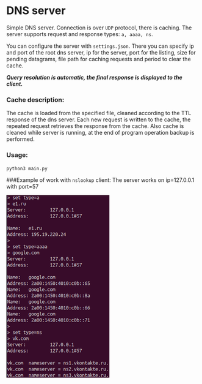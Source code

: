 # DNS server
Simple DNS server.
Connection is over `UDP` protocol, there is caching.
The server supports request and response types: `a, aaaa, ns`.

You can configure the server with `settings.json`.
There you can specify ip and port of the root dns server, ip for the server, port for the listing, size for pending datagrams, file path for caching requests and period to clear the cache. 

**_Query resolution is automatic, the final response is displayed to the client._**

### Cache description:
The cache is loaded from the specified file, cleaned according to the TTL response of the dns server. 
Each new request is written to the cache, the repeated request retrieves the response from the cache.
Also cache is cleaned while server is running, at the end of program operation backup is performed.

### Usage:

```
python3 main.py
```

###Example of work with `nslookup` client:
The server works on ip=127.0.0.1 with port=57

![img.png](img.png)